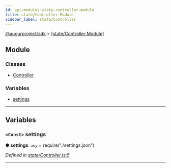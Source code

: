 ```yaml
---
id: api-modules-state-controller-module
title: state/Controller Module
sidebar_label: state/Controller
---
```


[@augurproject/sdk](api-readme.md) > [[state/Controller Module]](api-modules-state-controller-module.md)

## Module

### Classes

* [Controller](api-classes-state-controller-controller.md)

### Variables

* [settings](api-modules-state-controller-module.md#settings)

---

## Variables

<a id="settings"></a>

### `<Const>` settings

**● settings**: *`any`* =  require("./settings.json")

*Defined in [state/Controller.ts:5](https://github.com/AugurProject/augur/blob/06e47ad207/packages/augur-sdk/src/state/Controller.ts#L5)*

___

